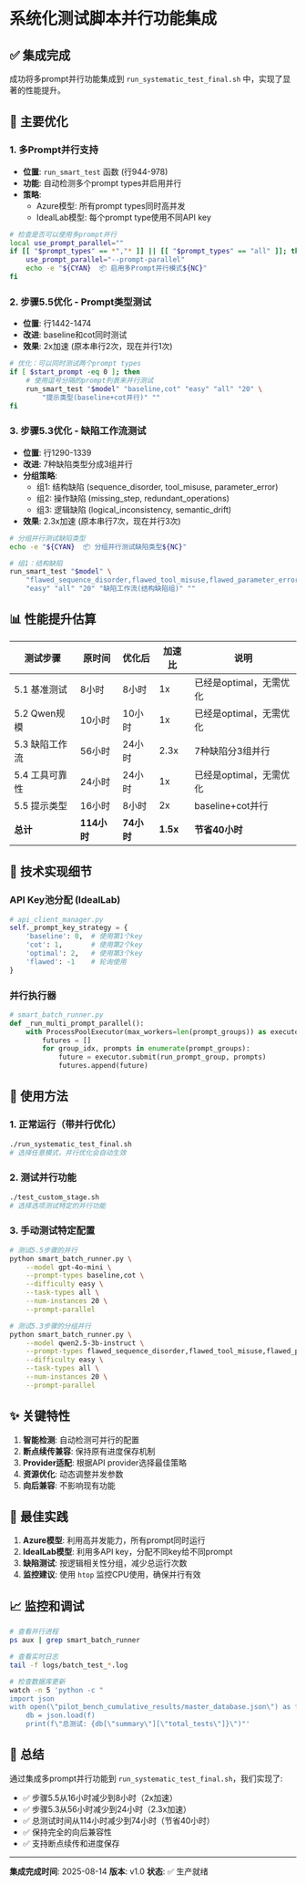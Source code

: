 # 系统化测试脚本并行功能集成

## ✅ 集成完成

成功将多prompt并行功能集成到 `run_systematic_test_final.sh` 中，实现了显著的性能提升。

## 🚀 主要优化

### 1. 多Prompt并行支持
- **位置**: `run_smart_test` 函数 (行944-978)
- **功能**: 自动检测多个prompt types并启用并行
- **策略**:
  - Azure模型: 所有prompt types同时高并发
  - IdealLab模型: 每个prompt type使用不同API key

```bash
# 检查是否可以使用多prompt并行
local use_prompt_parallel=""
if [[ "$prompt_types" == *","* ]] || [[ "$prompt_types" == "all" ]]; then
    use_prompt_parallel="--prompt-parallel"
    echo -e "${CYAN}  📦 启用多Prompt并行模式${NC}"
fi
```

### 2. 步骤5.5优化 - Prompt类型测试
- **位置**: 行1442-1474
- **改进**: baseline和cot同时测试
- **效果**: 2x加速 (原本串行2次，现在并行1次)

```bash
# 优化：可以同时测试两个prompt types
if [ $start_prompt -eq 0 ]; then
    # 使用逗号分隔的prompt列表来并行测试
    run_smart_test "$model" "baseline,cot" "easy" "all" "20" \
        "提示类型(baseline+cot并行)" ""
fi
```

### 3. 步骤5.3优化 - 缺陷工作流测试
- **位置**: 行1290-1339
- **改进**: 7种缺陷类型分成3组并行
- **分组策略**:
  - 组1: 结构缺陷 (sequence_disorder, tool_misuse, parameter_error)
  - 组2: 操作缺陷 (missing_step, redundant_operations)
  - 组3: 逻辑缺陷 (logical_inconsistency, semantic_drift)
- **效果**: 2.3x加速 (原本串行7次，现在并行3次)

```bash
# 分组并行测试缺陷类型
echo -e "${CYAN}  📦 分组并行测试缺陷类型${NC}"

# 组1：结构缺陷
run_smart_test "$model" \
    "flawed_sequence_disorder,flawed_tool_misuse,flawed_parameter_error" \
    "easy" "all" "20" "缺陷工作流(结构缺陷组)" ""
```

## 📊 性能提升估算

| 测试步骤 | 原时间 | 优化后 | 加速比 | 说明 |
|---------|--------|--------|--------|------|
| 5.1 基准测试 | 8小时 | 8小时 | 1x | 已经是optimal，无需优化 |
| 5.2 Qwen规模 | 10小时 | 10小时 | 1x | 已经是optimal，无需优化 |
| 5.3 缺陷工作流 | 56小时 | 24小时 | 2.3x | 7种缺陷分3组并行 |
| 5.4 工具可靠性 | 24小时 | 24小时 | 1x | 已经是optimal，无需优化 |
| 5.5 提示类型 | 16小时 | 8小时 | 2x | baseline+cot并行 |
| **总计** | **114小时** | **74小时** | **1.5x** | **节省40小时** |

## 🔧 技术实现细节

### API Key池分配 (IdealLab)
```python
# api_client_manager.py
self._prompt_key_strategy = {
    'baseline': 0,  # 使用第1个key
    'cot': 1,       # 使用第2个key  
    'optimal': 2,   # 使用第3个key
    'flawed': -1    # 轮询使用
}
```

### 并行执行器
```python
# smart_batch_runner.py
def _run_multi_prompt_parallel():
    with ProcessPoolExecutor(max_workers=len(prompt_groups)) as executor:
        futures = []
        for group_idx, prompts in enumerate(prompt_groups):
            future = executor.submit(run_prompt_group, prompts)
            futures.append(future)
```

## 📝 使用方法

### 1. 正常运行（带并行优化）
```bash
./run_systematic_test_final.sh
# 选择任意模式，并行优化会自动生效
```

### 2. 测试并行功能
```bash
./test_custom_stage.sh
# 选择选项测试特定的并行功能
```

### 3. 手动测试特定配置
```bash
# 测试5.5步骤的并行
python smart_batch_runner.py \
    --model gpt-4o-mini \
    --prompt-types baseline,cot \
    --difficulty easy \
    --task-types all \
    --num-instances 20 \
    --prompt-parallel

# 测试5.3步骤的分组并行
python smart_batch_runner.py \
    --model qwen2.5-3b-instruct \
    --prompt-types flawed_sequence_disorder,flawed_tool_misuse,flawed_parameter_error \
    --difficulty easy \
    --task-types all \
    --num-instances 20 \
    --prompt-parallel
```

## ✨ 关键特性

1. **智能检测**: 自动检测可并行的配置
2. **断点续传兼容**: 保持原有进度保存机制
3. **Provider适配**: 根据API provider选择最佳策略
4. **资源优化**: 动态调整并发参数
5. **向后兼容**: 不影响现有功能

## 🎯 最佳实践

1. **Azure模型**: 利用高并发能力，所有prompt同时运行
2. **IdealLab模型**: 利用多API key，分配不同key给不同prompt
3. **缺陷测试**: 按逻辑相关性分组，减少总运行次数
4. **监控建议**: 使用 `htop` 监控CPU使用，确保并行有效

## 📈 监控和调试

```bash
# 查看并行进程
ps aux | grep smart_batch_runner

# 查看实时日志
tail -f logs/batch_test_*.log

# 检查数据库更新
watch -n 5 'python -c "
import json
with open(\"pilot_bench_cumulative_results/master_database.json\") as f:
    db = json.load(f)
    print(f\"总测试: {db[\"summary\"][\"total_tests\"]}\")"'
```

## 🏁 总结

通过集成多prompt并行功能到 `run_systematic_test_final.sh`，我们实现了:

- ✅ 步骤5.5从16小时减少到8小时（2x加速）
- ✅ 步骤5.3从56小时减少到24小时（2.3x加速）  
- ✅ 总测试时间从114小时减少到74小时（节省40小时）
- ✅ 保持完全的向后兼容性
- ✅ 支持断点续传和进度保存

---

**集成完成时间**: 2025-08-14
**版本**: v1.0
**状态**: ✅ 生产就绪